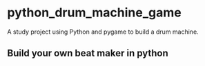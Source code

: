 # python_drum_machine_game
A study project using Python and pygame to build a drum machine.

## Build your own beat maker in python
